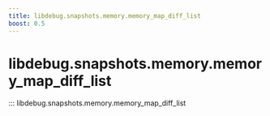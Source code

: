 ```yaml
---
title: libdebug.snapshots.memory.memory_map_diff_list
boost: 0.5
---
```

# libdebug.snapshots.memory.memory_map_diff_list
::: libdebug.snapshots.memory.memory_map_diff_list
